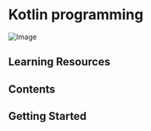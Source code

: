# Kotlin programming
<img alt="Image" src="https://github.com/user-attachments/assets/dc200d25-6713-4850-89f9-d31eec55ba97" />

## Learning Resources

## Contents

## Getting Started
